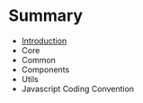 # Summary

* [Introduction](README.md)
* Core
* Common
* Components
* Utils
* Javascript Coding Convention



